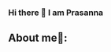 ### Hi there 👋 I am Prasanna 

### <h2> About me:man::</h2> ###
<!--
I am a graduate student pursuing a Master of Science in Robotics at Worcester Polytechnic Institute. I completed my Bachelor's in Mechanical Engineering from The University of Mumbai. 
My passion lies in fostering innovation, sustainability, and bringing research to life. I strongly believe that predicting the future is all about building it and that big thinking can turn possibilities into realities. 
The transition from a mechanical background to robotics has been challenging, but the reward has been worth the effort.
My core education includes Perception, Machine Learning, Controls as well as Deep Learning. 
Outside of my studies, my hobbies include playing cricket, hiking, playing Indian classical instruments, and solving random math problems.    

- 🔭 I’m currently working on ...
- 🌱 I’m currently learning ...
- 👯 I’m looking to collaborate on ...
- 🤔 I’m looking for help with ...
- 💬 Ask me about ...
- 📫 How to reach me: ...
- 😄 Pronouns: ...
- ⚡ Fun fact: ...
-->
